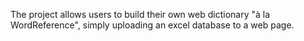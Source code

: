 The project allows users to build their own web dictionary "à la WordReference", simply uploading an excel database to a web page. 
